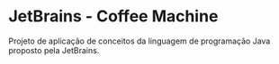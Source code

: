 # JetBrains - Coffee Machine
Projeto de aplicação de conceitos da linguagem de programação Java proposto pela JetBrains. 

